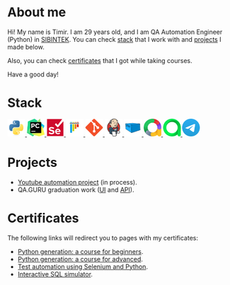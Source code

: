 # About me

Hi! My name is Timir. I am 29 years old, and I am QA Automation Engineer (Python) in [SIBINTEK](https://sibintek.ru). You can check [stack](#stack) that I work with and [projects](#projects) I made below.

Also, you can check [certificates](#certificates) that I got while taking courses.

Have a good day!  

# Stack
<a href="https://www.python.org/">
        <img src="resources/python-original.svg" height="40" width="40" />
    </a>
    <a href="https://www.jetbrains.com/pycharm/">
        <img src="resources/pycharm-logo.svg" height="40" width="40" />
    </a>
    <a href="https://www.selenium.dev/documentation/webdriver/">
        <img src="resources/selenium-original.svg" height="40" width="40" />
    </a>
    <a href="https://docs.pytest.org/">
        <img src="resources/pytest-original.svg" height="40" width="40" />
    </a>
    <a href="https://git-scm.com/">
        <img src="resources/git-original.svg" height="40" width="40" />
    </a>
    <a href="https://www.jenkins.io/">
        <img src="resources/jenkins-original.svg" height="40" width="40" />
    </a>
    <a href="https://aerokube.com/selenoid/">
        <img src="resources/aerokube_logo.svg" height="40" width="40" />
    </a>
    <a href="https://allurereport.org/">
        <img src="resources/allure-report-logo.svg" height="40" width="40" />
    </a>
    <a href="https://qameta.io/">
        <img src="resources/allure-testops.svg" height="40" width="40" />
    </a>
    <a href="https://telegram.org/">
        <img src="resources/telegram-logo.svg" height="40" width="40" />
    </a>

# Projects
* [Youtube automation project](https://github.com/engovadzip/YT_TEST) (in process).  
* QA.GURU graduation work ([UI](https://github.com/engovadzip/QA_guru_UI_project) and [API](https://github.com/engovadzip/QA_guru_API_project)).  

# Certificates
The following links will redirect you to pages with my certificates:
* [Python generation: a course for beginners](https://stepik.org/cert/2026645?lang=en).  
* [Python generation: a course for advanced](https://stepik.org/cert/2119207?lang=en).  
* [Test automation using Selenium and Python](https://stepik.org/cert/2199001?lang=en).  
* [Interactive SQL simulator](https://stepik.org/cert/2221617?lang=en).